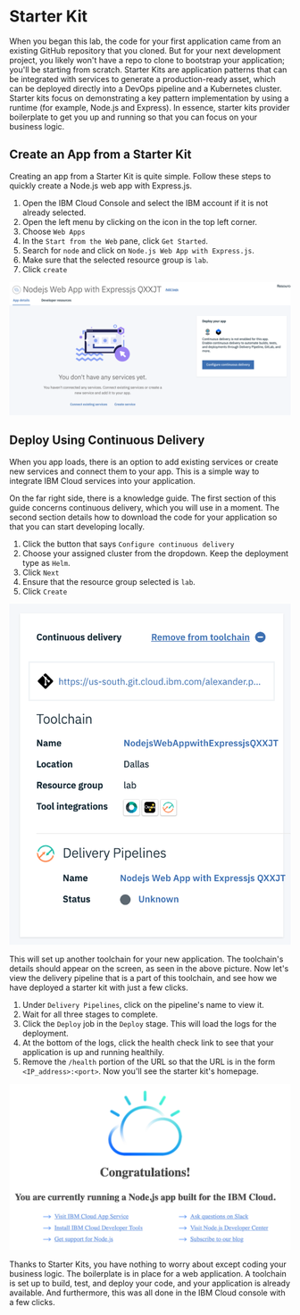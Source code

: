 
# Starter Kit
When you began this lab, the code for your first application came from an existing GitHub repository that you cloned. But for your next development project, you likely won't have a repo to clone to bootstrap your application; you'll be starting from scratch. Starter Kits are application patterns that can be integrated with services to generate a production-ready asset, which can be deployed directly into a DevOps pipeline and a Kubernetes cluster. Starter kits focus on demonstrating a key pattern implementation by using a runtime (for example, Node.js and Express). In essence, starter kits provider boilerplate to get you up and running so that you can focus on your business logic.

## Create an App from a Starter Kit
Creating an app from a Starter Kit is quite simple. Follow these steps to quickly create a Node.js web app with Express.js.

1. Open the IBM Cloud Console and select the IBM account if it is not already selected.
2. Open the left menu by clicking on the icon in the top left corner.
3. Choose `Web Apps`
4. In the `Start from the Web` pane, click `Get Started`.
5. Search for `node` and click on `Node.js Web App with Express.js`.
6. Make sure that the selected resource group is `lab`.
7. Click `create`

![](../README_images/starter-kit.png)

## Deploy Using Continuous Delivery
When you app loads, there is an option to add existing services or create new services and connect them to your app. This is a simple way to integrate IBM Cloud services into your application.

On the far right side, there is a knowledge guide. The first section of this guide concerns continuous delivery, which you will use in a moment. The second section details how to download the code for your application so that you can start developing locally.

1. Click the button that says `Configure continuous delivery`
2. Choose your assigned cluster from the dropdown. Keep the deployment type as `Helm`.
3. Click `Next`
4. Ensure that the resource group selected is `lab`.
5. Click `Create`

![](../README_images/starter-kit-toolchain.png)

This will set up another toolchain for your new application. The toolchain's details should appear on the screen, as seen in the above picture. Now let's view the delivery pipeline that is a part of this toolchain, and see how we have deployed a starter kit with just a few clicks.

1. Under `Delivery Pipelines`, click on the pipeline's name to view it.
2. Wait for all three stages to complete.
3. Click the `Deploy` job in the `Deploy` stage. This will load the logs for the deployment.
4. At the bottom of the logs, click the health check link to see that your application is up and running healthily.
5. Remove the `/health` portion of the URL so that the URL is in the form `<IP_address>:<port>`. Now you'll see the starter kit's homepage.

![](../README_images/starter-kit-web-app.png)

Thanks to Starter Kits, you have nothing to worry about except coding your business logic. The boilerplate is in place for a web application. A toolchain is set up to build, test, and deploy your code, and your application is already available. And furthermore, this was all done in the IBM Cloud console with a few clicks.
